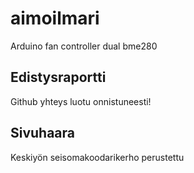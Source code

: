 # aimoilmari
Arduino fan controller dual bme280


## Edistysraportti
Github yhteys luotu onnistuneesti!

## Sivuhaara
Keskiyön seisomakoodarikerho perustettu